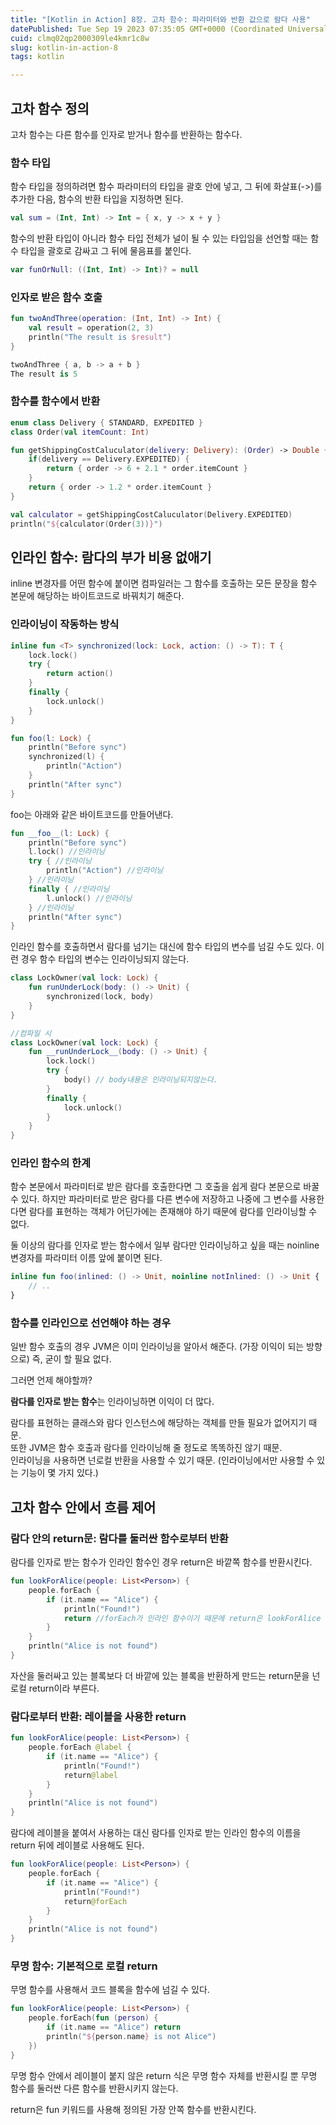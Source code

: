 ```yaml
---
title: "[Kotlin in Action] 8장. 고차 함수: 파라미터와 반환 값으로 람다 사용"
datePublished: Tue Sep 19 2023 07:35:05 GMT+0000 (Coordinated Universal Time)
cuid: clmq02qp2000309le4kmr1c8w
slug: kotlin-in-action-8
tags: kotlin

---
```


## 고차 함수 정의

고차 함수는 다른 함수를 인자로 받거나 함수를 반환하는 함수다.

### 함수 타입

함수 타입을 정의하려면 함수 파라미터의 타입을 괄호 안에 넣고, 그 뒤에 화살표(-&gt;)를 추가한 다음, 함수의 반환 타입을 지정하면 된다.

```kotlin
val sum = (Int, Int) -> Int = { x, y -> x + y }
```

함수의 반환 타입이 아니라 함수 타입 전체가 널이 될 수 있는 타입임을 선언할 때는 함수 타입을 괄호로 감싸고 그 뒤에 물음표를 붙인다.

```kotlin
var funOrNull: ((Int, Int) -> Int)? = null
```

### 인자로 받은 함수 호출

```kotlin
fun twoAndThree(operation: (Int, Int) -> Int) {
    val result = operation(2, 3)
    println("The result is $result")
}

twoAndThree { a, b -> a + b }
The result is 5
```

### 함수를 함수에서 반환

```kotlin
enum class Delivery { STANDARD, EXPEDITED }
class Order(val itemCount: Int)

fun getShippingCostCaluculator(delivery: Delivery): (Order) -> Double {
    if(delivery == Delivery.EXPEDITED) {
        return { order -> 6 + 2.1 * order.itemCount }
    }
    return { order -> 1.2 * order.itemCount }
}

val calculator = getShippingCostCaluculator(Delivery.EXPEDITED)
println("${calculator(Order(3))}")
```

## 인라인 함수: 람다의 부가 비용 없애기

inline 변경자를 어떤 함수에 붙이면 컴파일러는 그 함수를 호출하는 모든 문장을 함수 본문에 해당하는 바이트코드로 바꿔치기 해준다.

### 인라이닝이 작동하는 방식

```kotlin
inline fun <T> synchronized(lock: Lock, action: () -> T): T {
    lock.lock()
    try {
        return action()
    }
    finally {
        lock.unlock()
    }
}

fun foo(l: Lock) {
    println("Before sync")
    synchronized(l) {
        println("Action")
    }
    println("After sync")
}
```

foo는 아래와 같은 바이트코드를 만들어낸다.

```kotlin
fun __foo__(l: Lock) {
    println("Before sync")
    l.lock() //인라이닝
    try { //인라이닝
        println("Action") //인라이닝
    } //인라이닝
    finally { //인라이닝
        l.unlock() //인라이닝
    } //인라이닝
    println("After sync")
}
```

인라인 함수를 호출하면서 람다를 넘기는 대신에 함수 타입의 변수를 넘길 수도 있다. 이런 경우 함수 타입의 변수는 인라이닝되지 않는다.

```kotlin
class LockOwner(val lock: Lock) {
    fun runUnderLock(body: () -> Unit) {
        synchronized(lock, body)
    }
}

//컴파일 시
class LockOwner(val lock: Lock) {
    fun __runUnderLock__(body: () -> Unit) {
        lock.lock()
        try {
            body() // body내용은 인라이닝되지않는다.
        }
        finally {
            lock.unlock()
        }
    }
}
```

### 인라인 함수의 한계

함수 본문에서 파라미터로 받은 람다를 호출한다면 그 호출을 쉽게 람다 본문으로 바꿀 수 있다. 하지만 파라미터로 받은 람다를 다른 변수에 저장하고 나중에 그 변수를 사용한다면 람다를 표현하는 객체가 어딘가에는 존재해야 하기 때문에 람다를 인라이닝할 수 없다.

둘 이상의 람다를 인자로 받는 함수에서 일부 람다만 인라이닝하고 싶을 때는 noinline 변경자를 파라미터 이름 앞에 붙이면 된다.

```kotlin
inline fun foo(inlined: () -> Unit, noinline notInlined: () -> Unit {
    // ..
}
```

### 함수를 인라인으로 선언해야 하는 경우

일반 함수 호출의 경우 JVM은 이미 인라이닝을 알아서 해준다. (가장 이익이 되는 방향으로) 즉, 굳이 할 필요 없다.

그러면 언제 해야할까?

**람다를 인자로 받는 함수**는 인라이닝하면 이익이 더 많다.

람다를 표현하는 클래스와 람다 인스턴스에 해당하는 객체를 만들 필요가 없어지기 때문.  
또한 JVM은 함수 호출과 람다를 인라이닝해 줄 정도로 똑똑하진 않기 때문.  
인라이닝을 사용하면 넌로컬 반환을 사용할 수 있기 때문. (인라이닝에서만 사용할 수 있는 기능이 몇 가지 있다.)

## 고차 함수 안에서 흐름 제어

### 람다 안의 return문: 람다를 둘러싼 함수로부터 반환

람다를 인자로 받는 함수가 인라인 함수인 경우 return은 바깥쪽 함수를 반환시킨다.

```kotlin
fun lookForAlice(people: List<Person>) {
    people.forEach {
        if (it.name == "Alice") {
            println("Found!")
            return //forEach가 인라인 함수이기 때문에 return은 lookForAlice 함수를 리턴한다.
        }
    }
    println("Alice is not found")
}
```

자산을 둘러싸고 있는 블록보다 더 바깥에 있는 블록을 반환하게 만드는 return문을 넌로컬 return이라 부른다.

### 람다로부터 반환: 레이블을 사용한 return

```kotlin
fun lookForAlice(people: List<Person>) {
    people.forEach @label {
        if (it.name == "Alice") {
            println("Found!")
            return@label
        }
    }
    println("Alice is not found")
}
```

람다에 레이블을 붙여서 사용하는 대신 람다를 인자로 받는 인라인 함수의 이름을 return 뒤에 레이블로 사용해도 된다.

```kotlin
fun lookForAlice(people: List<Person>) {
    people.forEach {
        if (it.name == "Alice") {
            println("Found!")
            return@forEach
        }
    }
    println("Alice is not found")
}
```

### 무명 함수: 기본적으로 로컬 return

무명 함수를 사용해서 코드 블록을 함수에 넘길 수 있다.

```kotlin
fun lookForAlice(people: List<Person>) {
    people.forEach(fun (person) {
        if (it.name == "Alice") return
        println("${person.name} is not Alice")
    })
}
```

무명 함수 안에서 레이블이 붙지 않은 return 식은 무명 함수 자체를 반환시킬 뿐 무명 함수를 둘러싼 다른 함수를 반환시키지 않는다.

return은 fun 키워드를 사용해 정의된 가장 안쪽 함수를 반환시킨다.